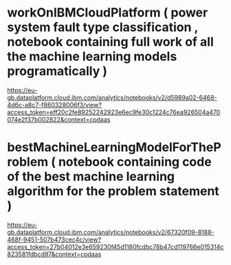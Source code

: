 # workOnIBMCloudPlatform ( power system fault type classification , notebook containing full work of all the machine learning models programatically ) 
https://eu-gb.dataplatform.cloud.ibm.com/analytics/notebooks/v2/d5989a02-6468-4d6c-a8c7-f860328006f3/view?access_token=eff20c2fe89252242923e6ec9fe30c1224c76ea926504a470074e2f37b002822&context=cpdaas
# bestMachineLearningModelForTheProblem ( notebook containing code of the best machine learning algorithm for the problem statement ) 
https://eu-gb.dataplatform.cloud.ibm.com/analytics/notebooks/v2/67320f09-8188-468f-9451-507b473cec4c/view?access_token=27b04012e3e659230f45d1180fcdbc78b47cd119766e015314c823581fdbcd97&context=cpdaas
